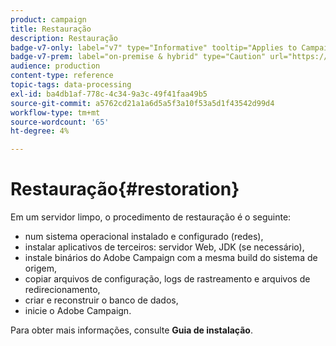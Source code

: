 ```yaml
---
product: campaign
title: Restauração
description: Restauração
badge-v7-only: label="v7" type="Informative" tooltip="Applies to Campaign Classic v7 only"
badge-v7-prem: label="on-premise & hybrid" type="Caution" url="https://experienceleague.adobe.com/docs/campaign-classic/using/installing-campaign-classic/architecture-and-hosting-models/hosting-models-lp/hosting-models.html?lang=en" tooltip="Applies to on-premise and hybrid deployments only"
audience: production
content-type: reference
topic-tags: data-processing
exl-id: ba4db1af-778c-4c34-9a3c-49f41faa49b5
source-git-commit: a5762cd21a1a6d5a5f3a10f53a5d1f43542d99d4
workflow-type: tm+mt
source-wordcount: '65'
ht-degree: 4%

---
```


# Restauração{#restoration}



Em um servidor limpo, o procedimento de restauração é o seguinte:

* num sistema operacional instalado e configurado (redes),
* instalar aplicativos de terceiros: servidor Web, JDK (se necessário),
* instale binários do Adobe Campaign com a mesma build do sistema de origem,
* copiar arquivos de configuração, logs de rastreamento e arquivos de redirecionamento,
* criar e reconstruir o banco de dados,
* inicie o Adobe Campaign.

Para obter mais informações, consulte **Guia de instalação**.

